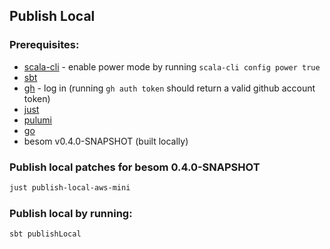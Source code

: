 ## Publish Local

### Prerequisites:
  - [scala-cli](https://scala-cli.virtuslab.org) - enable power mode by running `scala-cli config power true`
  - [sbt](https://www.scala-sbt.org/)
  - [gh](https://cli.github.com) - log in (running `gh auth token` should return a valid github account token)
  - [just](https://github.com/casey/just)
  - [pulumi](https://www.pulumi.com/docs/iac/download-install/)
  - [go](https://go.dev)
  - besom v0.4.0-SNAPSHOT (built locally)
  
### Publish local patches for besom 0.4.0-SNAPSHOT
```bash
just publish-local-aws-mini
```

### Publish local by running:
```bash
sbt publishLocal
```